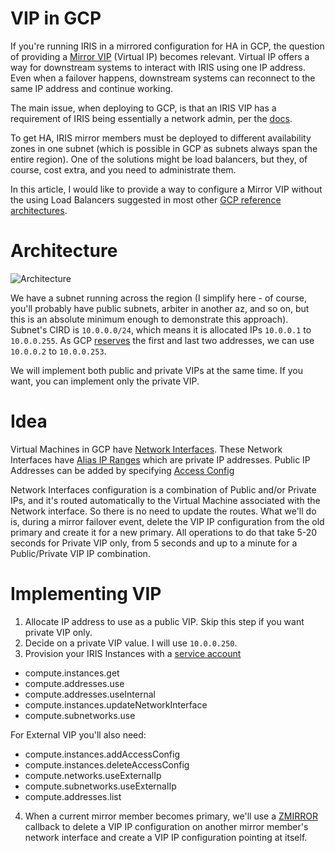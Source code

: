 # VIP in GCP

If you're running IRIS in a mirrored configuration for HA in GCP, the question of providing a [Mirror VIP](https://docs.intersystems.com/irislatest/csp/docbook/DocBook.UI.Page.cls?KEY=GHA_mirror_set_config#GHA_mirror_set_virtualip) (Virtual IP) becomes relevant. Virtual IP offers a way for downstream systems to interact with IRIS using one IP address. Even when a failover happens, downstream systems can reconnect to the same IP address and continue working.

The main issue, when deploying to GCP, is that an IRIS VIP has a requirement of IRIS being essentially a network admin, per the [docs](https://docs.intersystems.com/irislatest/csp/docbook/DocBook.UI.Page.cls?KEY=GHA_mirror_set).

To get HA, IRIS mirror members must be deployed to different availability zones in one subnet (which is possible in GCP as subnets always span the entire region). One of the solutions might be load balancers, but they, of course, cost extra, and you need to administrate them.

In this article, I would like to provide a way to configure a Mirror VIP without the using Load Balancers suggested in most other [GCP reference architectures](https://community.intersystems.com/post/intersystems-iris-example-reference-architectures-google-cloud-platform-gcp). 

# Architecture

![Architecture]()

We have a subnet running across the region (I simplify here - of course, you'll probably have public subnets, arbiter in another az, and so on, but this is an absolute minimum enough to demonstrate this approach). Subnet's CIRD is `10.0.0.0/24`, which means it is allocated IPs `10.0.0.1` to `10.0.0.255`. As GCP [reserves](https://cloud.google.com/vpc/docs/subnets#unusable-ip-addresses-in-every-subnet) the first and last two addresses, we can use `10.0.0.2` to `10.0.0.253`.

We will implement both public and private VIPs at the same time. If you want, you can implement only the private VIP.

# Idea

Virtual Machines in GCP have [Network Interfaces](https://cloud.google.com/compute/docs/networking/network-overview). These Network Interfaces have [Alias IP Ranges](https://cloud.google.com/compute/docs/reference/rest/v1/instances/updateNetworkInterface) which are private IP addresses. Public IP Addresses can be added by specifying [Access Config](https://cloud.google.com/compute/docs/reference/rest/v1/instances/addAccessConfig)

Network Interfaces configuration is a combination of Public and/or Private IPs, and it's routed automatically to the Virtual Machine associated with the Network interface. So there is no need to update the routes. What we'll do is, during a mirror failover event, delete the VIP IP configuration from the old primary and create it for a new primary. All operations to do that take 5-20 seconds for Private VIP only, from 5 seconds and up to a minute for a Public/Private VIP IP combination.

# Implementing VIP

1. Allocate IP address to use as a public VIP. Skip this step if you want private VIP only.
2. Decide on a private VIP value. I will use `10.0.0.250`.
3. Provision your IRIS Instances with a [service account](https://cloud.google.com/iam/docs/service-account-overview)
- compute.instances.get
- compute.addresses.use
- compute.addresses.useInternal
- compute.instances.updateNetworkInterface
- compute.subnetworks.use

For External VIP you'll also need:
- compute.instances.addAccessConfig
- compute.instances.deleteAccessConfig
- compute.networks.useExternalIp
- compute.subnetworks.useExternalIp
- compute.addresses.list


4. When a current mirror member becomes primary, we'll use a [ZMIRROR](https://docs.intersystems.com/irislatest/csp/docbook/DocBook.UI.Page.cls?KEY=GHA_mirror_set_config#GHA_mirror_set_tunable_params_zmirror_routine) callback to delete a VIP IP configuration on another mirror member's network interface and create a VIP IP configuration pointing at itself.




